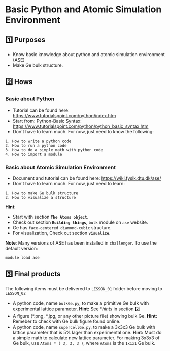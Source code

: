 # Basic Python and Atomic Simulation Environment

## :one: Purposes
- Know basic knowledge about python and atomic simulation environment (ASE)
- Make Ge bulk structure.

## :two: Hows
### Basic about Python 
- Tutorial can be found here: https://www.tutorialspoint.com/python/index.htm
- Start from: Python-Basic Syntax:  https://www.tutorialspoint.com/python/python_basic_syntax.htm
- Don't have to learn much. For now, just need to know the following:
```
1. How to write a python code
2. How to run a python code
3. How to do a simple math with python code
4. How to import a module
```
### Basic about Atomic Simulation Environment
- Document and tutorial can be found here: https://wiki.fysik.dtu.dk/ase/
- Don't have to learn much. For now, just need to learn:
```
1. How to make Ge bulk structure
2. How to visualize a structure
```
**Hint**:
* Start with section **`The Atoms object`**.
* Check out section **`Building things`**, `bulk` module on `ase` website.
* Ge has `face-centered diamond-cubic` structure.
* For visualization, Check out section **`visualize`**.

**Note**: Many versions of ASE has been installed in `challenger`. To use the default version:
```
module load ase
```

## :three: Final products
The following items must be delivered to `LESSON_01` folder before moving to `LESSON_02`
- A python code, name `bulkGe.py`, to make a primitive Ge bulk with experimental lattice parameter.
**Hint:** See **hints* in section :two:
- A figure (*.png, *.jpg, or any other picture file) showing bulk Ge. 
**Hint:** Remeber to check with Ge bulk figure found online.
- A python code, name `supercellGe.py`, to make a 3x3x3 Ge bulk with lattice parameter that is 5% lager than experimental one.
**Hint:** Must do a simple math to calculate new lattice parameter. For making 3x3x3 of Ge bulk, use `Atoms * ( 3, 3, 3 )`, where `Atoms` is the `1x1x1` Ge bulk.

